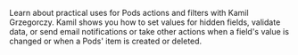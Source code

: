 <script>
{
    "title": "Pods Actions and Filters",
    "excerpt": "Learn about practical uses for Pods actions and filters with Kamil Grzegorczy. Kamil shows you how to set values for hidden fields, validate data, or send email notifications or take other actions when a field's value is changed or when a Pods' item is created or deleted.",
    "author": "owi",
    "link": "http://webdesignforidiots.net/2014/01/pulling-a-video-from-a-posts-content-and-displaying-it/",
    "termSlugs": {
        "tutorial_type": [
            "advanced"
        ]
    },
    "customFields": [
    {"key":"_yoast_wpseo_title", "value": "Pods Actions and Filters - Pods Framework"},
    {"key":"_yoast_wpseo_metadesc", "value": "Learn practical uses for Pods actions and Filters such as setting values for hidden fields, validating data and more."}
    ]
}
</script>
Learn about practical uses for Pods actions and filters with Kamil Grzegorczy. Kamil shows you how to set values for hidden fields, validate data, or send email notifications or take other actions when a field's value is changed or when a Pods' item is created or deleted.
